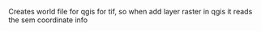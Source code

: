Creates world file for qgis for tif, so when add layer raster in qgis it reads the sem coordinate info
